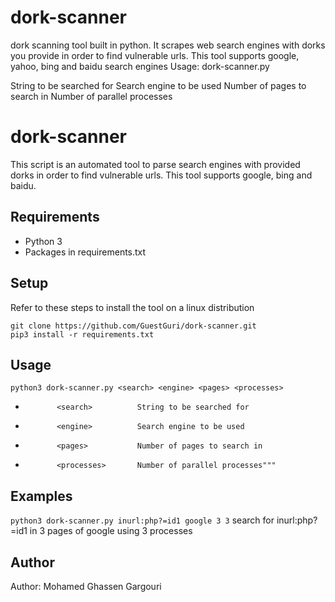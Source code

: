 # dork-scanner
dork scanning tool built in python. It scrapes web search engines with dorks you provide in order to find vulnerable urls. This tool supports google, yahoo, bing and baidu search engines
 Usage:
        dork-scanner.py <search> <engine> <pages> <processes>
            <search>          String to be searched for 
            <engine>          Search engine to be used
            <pages>           Number of pages to search in
            <processes>       Number of parallel processes

# dork-scanner
This script is an automated tool to parse search engines with provided dorks in order to find vulnerable urls. This tool supports google, bing and baidu.
## Requirements
- Python 3
- Packages in requirements.txt
## Setup
Refer to these steps to install the tool on a linux distribution
```
git clone https://github.com/GuestGuri/dork-scanner.git
pip3 install -r requirements.txt
```
## Usage
``` python3 dork-scanner.py <search> <engine> <pages> <processes> ```
-            <search>          String to be searched for 
-            <engine>          Search engine to be used
-            <pages>           Number of pages to search in
-            <processes>       Number of parallel processes"""
## Examples
``` python3 dork-scanner.py inurl:php?=id1 google 3 3 ```
search for inurl:php?=id1 in 3 pages of google using 3 processes
## Author
Author: Mohamed Ghassen Gargouri 
